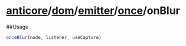 # [anticore](../../../../../../#reference)/[dom](../../../#reference)/[emitter](../../#reference)/[once](../#reference)/<a name="reference">onBlur</a>

##Usage

```js
onceBlur(node, listener, useCapture)
```